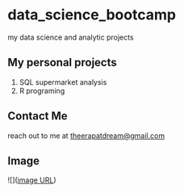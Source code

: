 # data_science_bootcamp
my data science and analytic projects

## My personal projects

1. SQL supermarket analysis
2. R programing


## Contact Me
reach out to me at theerapatdream@gmail.com

## Image
![]([image URL](https://www.rover.com/blog/wp-content/uploads/cat-breathing-fast-orange-kitten-960x540.jpg))
